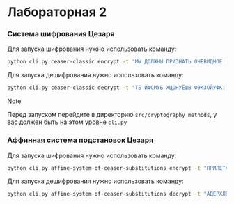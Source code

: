 # Лабораторная 2

### Система шифрования Цезаря

Для запуска шифрования нужно использовать команду: 

```bash
python cli.py ceaser-classic encrypt -t "МЫ ДОЛЖНЫ ПРИЗНАТЬ ОЧЕВИДНОЕ: ПОНИМАЮТ ЛИШЬ ТЕ, КТО ХОЧЕТ ПОНЯТЬ" -k 6
```

Для запуска дешифрования нужно использовать команду: 

```bash
python cli.py ceaser-classic decrypt -t "ТБ ЙФСМУБ ХЦОНУЁШВ ФЭКЗОЙУФК: ХФУОТЁДШ СОЮВ ШК, РШФ ЫФЭКШ ХФУЕШВ" -k 6
```

> [!NOTE]
> Перед запуском перейдите в директорию `src/cryptography_methods`, у вас должен быть на этом уровне `cli.py`

### Аффинная система подстановок Цезаря

Для запуска шифрования нужно использовать команду: 

```bash
python cli.py affine-system-of-ceaser-substitutions encrypt -t "ПРИЛЕТАЮ ЗАВТРА" -a 4 -b 2
```

Для запуска дешифрования нужно использовать команду:

```bash
python cli.py affine-system-of-ceaser-substitutions decrypt -t "АДЕРХЛВЪ БВЙЛДВ" -a 4 -b 2
```